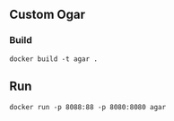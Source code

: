## Custom Ogar

### Build
```
docker build -t agar .
```

## Run
```
docker run -p 8088:88 -p 8080:8080 agar
```